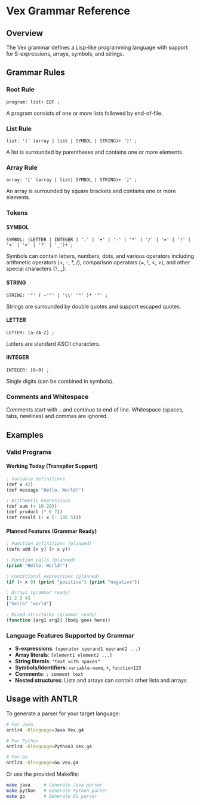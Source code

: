 # Vex Grammar Reference

## Overview

The Vex grammar defines a Lisp-like programming language with support for S-expressions, arrays, symbols, and strings.

## Grammar Rules

### Root Rule
```antlr
program: list+ EOF ;
```
A program consists of one or more lists followed by end-of-file.

### List Rule
```antlr
list: '(' (array | list | SYMBOL | STRING)+ ')' ;
```
A list is surrounded by parentheses and contains one or more elements.

### Array Rule
```antlr
array: '[' (array | list| SYMBOL | STRING)+ ']' ;
```
An array is surrounded by square brackets and contains one or more elements.

### Tokens

#### SYMBOL
```antlr
SYMBOL: (LETTER | INTEGER | '.' | '+' | '-' | '*' | '/' | '=' | '!' | '<' | '>' | '?' | '_')+ ;
```
Symbols can contain letters, numbers, dots, and various operators including arithmetic operators (+, -, *, /), comparison operators (=, !, <, >), and other special characters (?, _).

#### STRING
```antlr
STRING: '"' ( ~'"' | '\\' '"' )* '"' ;
```
Strings are surrounded by double quotes and support escaped quotes.

#### LETTER
```antlr
LETTER: [a-zA-Z] ;
```
Letters are standard ASCII characters.

#### INTEGER
```antlr
INTEGER: [0-9] ;
```
Single digits (can be combined in symbols).

### Comments and Whitespace

Comments start with `;` and continue to end of line.
Whitespace (spaces, tabs, newlines) and commas are ignored.

## Examples

### Valid Programs

#### Working Today (Transpiler Support)
```lisp
; Variable definitions
(def x 42)
(def message "Hello, World!")

; Arithmetic expressions  
(def sum (+ 10 20))
(def product (* 6 7))
(def result (+ x (- 100 5)))
```

#### Planned Features (Grammar Ready)
```lisp
; Function definitions (planned)
(defn add [x y] (+ x y))

; Function calls (planned)  
(print "Hello, World!")

; Conditional expressions (planned)
(if (> x 0) (print "positive") (print "negative"))

; Arrays (grammar ready)
[1 2 3 4]
["hello" "world"]

; Mixed structures (grammar ready)
(function [arg1 arg2] (body goes here))
```

### Language Features Supported by Grammar

- **S-expressions**: `(operator operand1 operand2 ...)`
- **Array literals**: `[element1 element2 ...]`
- **String literals**: `"text with spaces"`
- **Symbols/Identifiers**: `variable-name`, `+`, `function123`
- **Comments**: `; comment text`
- **Nested structures**: Lists and arrays can contain other lists and arrays

## Usage with ANTLR

To generate a parser for your target language:

```bash
# For Java
antlr4 -Dlanguage=Java Vex.g4

# For Python
antlr4 -Dlanguage=Python3 Vex.g4

# For Go
antlr4 -Dlanguage=Go Vex.g4
```

Or use the provided Makefile:

```bash
make java     # Generate Java parser
make python   # Generate Python parser
make go       # Generate Go parser
```